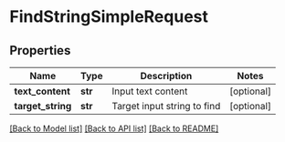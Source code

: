 # FindStringSimpleRequest

## Properties
Name | Type | Description | Notes
------------ | ------------- | ------------- | -------------
**text_content** | **str** | Input text content | [optional] 
**target_string** | **str** | Target input string to find | [optional] 

[[Back to Model list]](../README.md#documentation-for-models) [[Back to API list]](../README.md#documentation-for-api-endpoints) [[Back to README]](../README.md)


